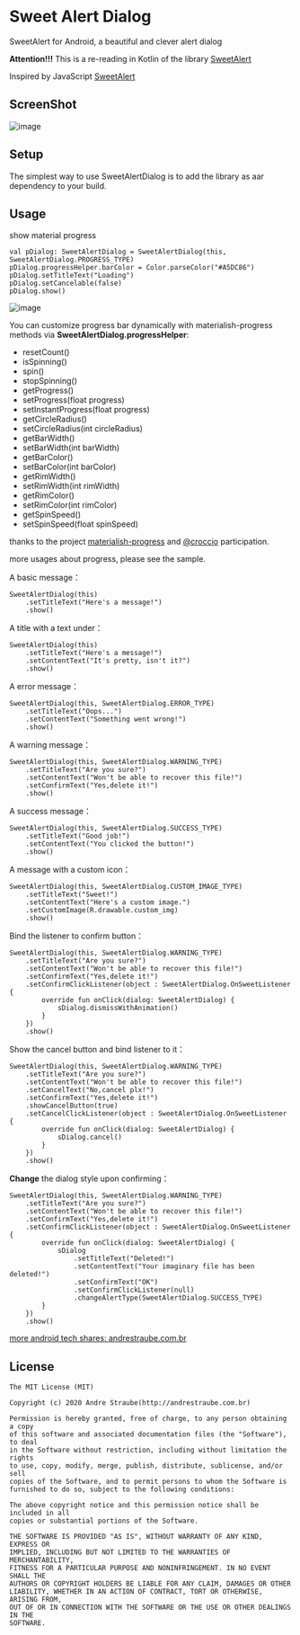 Sweet Alert Dialog
===================
SweetAlert for Android, a beautiful and clever alert dialog

**Attention!!!**
This is a re-reading in Kotlin of the library [SweetAlert](https://github.com/pedant/sweet-alert-dialog)

Inspired by JavaScript [SweetAlert](http://tristanedwards.me/sweetalert)

## ScreenShot
![image](https://raw.githubusercontent.com/astraube/sweet-alert-dialog-kotlin/master/images/change_type.gif)

## Setup
The simplest way to use SweetAlertDialog is to add the library as aar dependency to your build.

## Usage

show material progress

    val pDialog: SweetAlertDialog = SweetAlertDialog(this, SweetAlertDialog.PROGRESS_TYPE)
    pDialog.progressHelper.barColor = Color.parseColor("#A5DC86")
    pDialog.setTitleText("Loading")
    pDialog.setCancelable(false)
    pDialog.show()

![image](https://raw.githubusercontent.com/astraube/sweet-alert-dialog-kotlin/master/images/play_progress.gif)

You can customize progress bar dynamically with materialish-progress methods via **SweetAlertDialog.progressHelper**:
- resetCount()
- isSpinning()
- spin()
- stopSpinning()
- getProgress()
- setProgress(float progress)
- setInstantProgress(float progress)
- getCircleRadius()
- setCircleRadius(int circleRadius)
- getBarWidth()
- setBarWidth(int barWidth)
- getBarColor()
- setBarColor(int barColor)
- getRimWidth()
- setRimWidth(int rimWidth)
- getRimColor()
- setRimColor(int rimColor)
- getSpinSpeed()
- setSpinSpeed(float spinSpeed)

thanks to the project [materialish-progress](https://github.com/pnikosis/materialish-progress) and [@croccio](https://github.com/croccio) participation.

more usages about progress, please see the sample.

A basic message：

    SweetAlertDialog(this)
        .setTitleText("Here's a message!")
        .show()

A title with a text under：

    SweetAlertDialog(this)
        .setTitleText("Here's a message!")
        .setContentText("It's pretty, isn't it?")
        .show()

A error message：

    SweetAlertDialog(this, SweetAlertDialog.ERROR_TYPE)
        .setTitleText("Oops...")
        .setContentText("Something went wrong!")
        .show()

A warning message：

    SweetAlertDialog(this, SweetAlertDialog.WARNING_TYPE)
        .setTitleText("Are you sure?")
        .setContentText("Won't be able to recover this file!")
        .setConfirmText("Yes,delete it!")
        .show()

A success message：

    SweetAlertDialog(this, SweetAlertDialog.SUCCESS_TYPE)
        .setTitleText("Good job!")
        .setContentText("You clicked the button!")
        .show()

A message with a custom icon：

    SweetAlertDialog(this, SweetAlertDialog.CUSTOM_IMAGE_TYPE)
        .setTitleText("Sweet!")
        .setContentText("Here's a custom image.")
        .setCustomImage(R.drawable.custom_img)
        .show()

Bind the listener to confirm button：

    SweetAlertDialog(this, SweetAlertDialog.WARNING_TYPE)
        .setTitleText("Are you sure?")
        .setContentText("Won't be able to recover this file!")
        .setConfirmText("Yes,delete it!")
        .setConfirmClickListener(object : SweetAlertDialog.OnSweetListener {
            override fun onClick(dialog: SweetAlertDialog) {
                sDialog.dismissWithAnimation()
            }
        })
        .show()

Show the cancel button and bind listener to it：

    SweetAlertDialog(this, SweetAlertDialog.WARNING_TYPE)
        .setTitleText("Are you sure?")
        .setContentText("Won't be able to recover this file!")
        .setCancelText("No,cancel plx!")
        .setConfirmText("Yes,delete it!")
        .showCancelButton(true)
        .setCancelClickListener(object : SweetAlertDialog.OnSweetListener {
            override fun onClick(dialog: SweetAlertDialog) {
                sDialog.cancel()
            }
        })
        .show()

**Change** the dialog style upon confirming：

    SweetAlertDialog(this, SweetAlertDialog.WARNING_TYPE)
        .setTitleText("Are you sure?")
        .setContentText("Won't be able to recover this file!")
        .setConfirmText("Yes,delete it!")
        .setConfirmClickListener(object : SweetAlertDialog.OnSweetListener {
            override fun onClick(dialog: SweetAlertDialog) {
                sDialog
                    .setTitleText("Deleted!")
                    .setContentText("Your imaginary file has been deleted!")
                    .setConfirmText("OK")
                    .setConfirmClickListener(null)
                    .changeAlertType(SweetAlertDialog.SUCCESS_TYPE)
            }
        })
        .show()

[more android tech shares: andrestraube.com.br](http://www.andrestraube.com.br)

## License

    The MIT License (MIT)

    Copyright (c) 2020 Andre Straube(http://andrestraube.com.br)

    Permission is hereby granted, free of charge, to any person obtaining a copy
    of this software and associated documentation files (the "Software"), to deal
    in the Software without restriction, including without limitation the rights
    to use, copy, modify, merge, publish, distribute, sublicense, and/or sell
    copies of the Software, and to permit persons to whom the Software is
    furnished to do so, subject to the following conditions:

    The above copyright notice and this permission notice shall be included in all
    copies or substantial portions of the Software.

    THE SOFTWARE IS PROVIDED "AS IS", WITHOUT WARRANTY OF ANY KIND, EXPRESS OR
    IMPLIED, INCLUDING BUT NOT LIMITED TO THE WARRANTIES OF MERCHANTABILITY,
    FITNESS FOR A PARTICULAR PURPOSE AND NONINFRINGEMENT. IN NO EVENT SHALL THE
    AUTHORS OR COPYRIGHT HOLDERS BE LIABLE FOR ANY CLAIM, DAMAGES OR OTHER
    LIABILITY, WHETHER IN AN ACTION OF CONTRACT, TORT OR OTHERWISE, ARISING FROM,
    OUT OF OR IN CONNECTION WITH THE SOFTWARE OR THE USE OR OTHER DEALINGS IN THE
    SOFTWARE.

